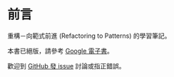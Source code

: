 # 前言

重構－向範式前進 (Refactoring to Patterns) 的學習筆記。

本書已絕版，請參考 [Google 電子書](https://books.google.com.tw/books/about/Refactoring_to_Patterns.html?id=ebBQAAAAMAAJ)。

歡迎到 [GitHub 發 issue](https://github.com/aquastripe/refactoring-to-patterns-notes/issues) 討論或指正錯誤。
